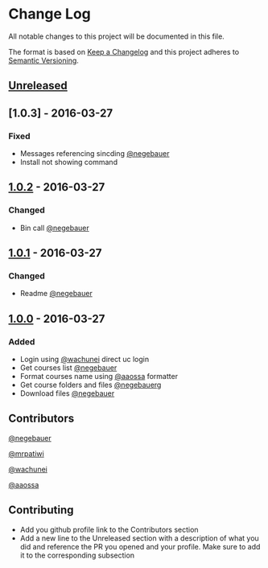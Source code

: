 # Change Log
All notable changes to this project will be documented in this file.

The format is based on [Keep a Changelog](http://keepachangelog.com/)
and this project adheres to [Semantic Versioning](http://semver.org/).

## [Unreleased]
[//]: # (Added)
[//]: # (Changed)
[//]: # (Deprecated)
[//]: # (Removed)
[//]: # (Fixed)
[//]: # (Security)

## [1.0.3] - 2016-03-27
### Fixed
- Messages referencing sincding [@negebauer]
- Install not showing command

## [1.0.2] - 2016-03-27
### Changed
- Bin call [@negebauer]

## [1.0.1] - 2016-03-27
### Changed
- Readme [@negebauer]

## [1.0.0] - 2016-03-27
### Added
- Login using [@wachunei] direct uc login
- Get courses list [@negebauer]
- Format courses name using [@aaossa] formatter
- Get course folders and files [@negebauer]g
- Download files [@negebauer]

[Unreleased]: https://github.com/open-source-uc/webcursinc/compare/v1.0.2...HEAD
[1.0.2]: https://github.com/open-source-uc/webcursinc/compare/v1.0.1...v1.0.2
[1.0.1]: https://github.com/open-source-uc/webcursinc/compare/v1.0.0...v1.0.1
[1.0.0]: https://github.com/open-source-uc/webcursinc/compare/83e9b152a79f3616dd7d10143f0ebf50056c52fe...v1.0.0

## Contributors

[@negebauer]:https://github.com/negebauer
[@negebauer]

[@mrpatiwi]:https://github.com/mrpatiwi
[@mrpatiwi]

[@wachunei]:https://github.com/wachunei
[@wachunei]

[@aaossa]:https://github.com/aaossa
[@aaossa]

## Contributing

- Add you github profile link to the Contributors section
- Add a new line to the Unreleased section with a description of what you did and reference the PR you opened and your profile. Make sure to add it to the corresponding subsection
